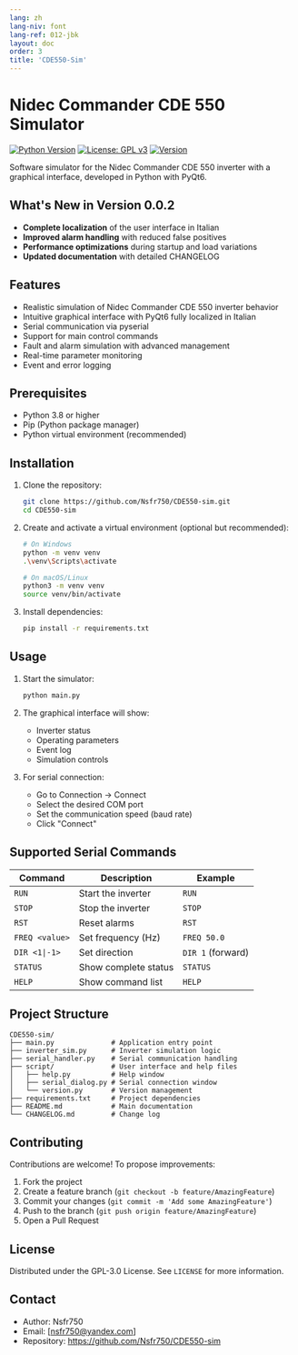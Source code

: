 ```yaml
---
lang: zh
lang-niv: font
lang-ref: 012-jbk
layout: doc
order: 3
title: 'CDE550-Sim'
---
```


# Nidec Commander CDE 550 Simulator

[![Python Version](https://img.shields.io/badge/python-3.8+-blue.svg)](https://www.python.org/downloads/)
[![License: GPL v3](https://img.shields.io/badge/License-GPLv3-blue.svg)](https://www.gnu.org/licenses/gpl-3.0)
[![Version](https://img.shields.io/badge/version-0.0.2-green.svg)](CHANGELOG.md)

Software simulator for the Nidec Commander CDE 550 inverter with a graphical interface, developed in Python with PyQt6.

## What's New in Version 0.0.2

- **Complete localization** of the user interface in Italian
- **Improved alarm handling** with reduced false positives
- **Performance optimizations** during startup and load variations
- **Updated documentation** with detailed CHANGELOG

## Features

- Realistic simulation of Nidec Commander CDE 550 inverter behavior
- Intuitive graphical interface with PyQt6 fully localized in Italian
- Serial communication via pyserial
- Support for main control commands
- Fault and alarm simulation with advanced management
- Real-time parameter monitoring
- Event and error logging

## Prerequisites

- Python 3.8 or higher
- Pip (Python package manager)
- Python virtual environment (recommended)

## Installation

1. Clone the repository:
   ```bash
   git clone https://github.com/Nsfr750/CDE550-sim.git
   cd CDE550-sim
   ```

2. Create and activate a virtual environment (optional but recommended):
   ```bash
   # On Windows
   python -m venv venv
   .\venv\Scripts\activate
   
   # On macOS/Linux
   python3 -m venv venv
   source venv/bin/activate
   ```

3. Install dependencies:
   ```bash
   pip install -r requirements.txt
   ```

## Usage

1. Start the simulator:
   ```bash
   python main.py
   ```

2. The graphical interface will show:
   - Inverter status
   - Operating parameters
   - Event log
   - Simulation controls

3. For serial connection:
   - Go to Connection -> Connect
   - Select the desired COM port
   - Set the communication speed (baud rate)
   - Click "Connect"

## Supported Serial Commands

| Command | Description | Example |
|---------|-------------|---------|
| `RUN` | Start the inverter | `RUN` |
| `STOP` | Stop the inverter | `STOP` |
| `RST` | Reset alarms | `RST` |
| `FREQ <value>` | Set frequency (Hz) | `FREQ 50.0` |
| `DIR <1\|-1>` | Set direction | `DIR 1` (forward) |
| `STATUS` | Show complete status | `STATUS` |
| `HELP` | Show command list | `HELP` |

## Project Structure

```
CDE550-sim/
├── main.py              # Application entry point
├── inverter_sim.py      # Inverter simulation logic
├── serial_handler.py    # Serial communication handling
├── script/              # User interface and help files
│   ├── help.py          # Help window
│   ├── serial_dialog.py # Serial connection window
│   └── version.py       # Version management
├── requirements.txt     # Project dependencies
├── README.md            # Main documentation
└── CHANGELOG.md         # Change log
```

## Contributing

Contributions are welcome! To propose improvements:

1. Fork the project
2. Create a feature branch (`git checkout -b feature/AmazingFeature`)
3. Commit your changes (`git commit -m 'Add some AmazingFeature'`)
4. Push to the branch (`git push origin feature/AmazingFeature`)
5. Open a Pull Request

## License

Distributed under the GPL-3.0 License. See `LICENSE` for more information.

## Contact

- Author: Nsfr750
- Email: [nsfr750@yandex.com]
- Repository: https://github.com/Nsfr750/CDE550-sim

